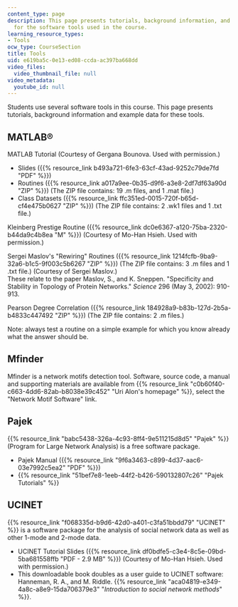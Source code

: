 ```yaml
---
content_type: page
description: This page presents tutorials, background information, and example data
  for the software tools used in the course.
learning_resource_types:
- Tools
ocw_type: CourseSection
title: Tools
uid: e619ba5c-0e13-ed08-ccda-ac397ba668dd
video_files:
  video_thumbnail_file: null
video_metadata:
  youtube_id: null
---
```


Students use several software tools in this course. This page presents tutorials, background information and example data for these tools.

MATLAB®
-------

MATLAB Tutorial (Courtesy of Gergana Bounova. Used with permission.)

*   Slides ({{% resource_link b493a721-6fe3-63cf-43ad-9252c79de7fd "PDF" %}})
*   Routines ({{% resource_link a017a9ee-0b35-d9f6-a3e8-2df7df63a90d "ZIP" %}}) (The ZIP file contains: 19 .m files, and 1 .mat file.)
*   Class Datasets ({{% resource_link ffc351ed-0015-720f-b65d-cf4e475b0627 "ZIP" %}}) (The ZIP file contains: 2 .wk1 files and 1 .txt file.)

Kleinberg Prestige Routine ({{% resource_link dc0e6367-a120-75ba-2320-b44da9c4b8ea "M" %}}) (Courtesy of Mo-Han Hsieh. Used with permission.)

Sergei Maslov's "Rewiring" Routines ({{% resource_link 1214fcfb-9ba9-32a6-b1c5-9f003c5b6267 "ZIP" %}}) (The ZIP file contains: 3 .m files and 1 .txt file.) (Courtesy of Sergei Maslov.)  
These relate to the paper Maslov, S., and K. Sneppen. "Specificity and Stability in Topology of Protein Networks." _Science_ 296 (May 3, 2002): 910-913.

Pearson Degree Correlation ({{% resource_link 184928a9-b83b-127d-2b5a-b4833c447492 "ZIP" %}}) (The ZIP file contains: 2 .m files.)

Note: always test a routine on a simple example for which you know already what the answer should be.

Mfinder
-------

Mfinder is a network motifs detection tool. Software, source code, a manual and supporting materials are available from {{% resource_link "c0b60f40-c663-4dd6-82ab-b8038e39c452" "Uri Alon's homepage" %}}, select the "Network Motif Software" link.

Pajek
-----

{{% resource_link "babc5438-326a-4c93-8ff4-9e511215d8d5" "Pajek" %}} (Program for Large Network Analysis) is a free software package.

*   Pajek Manual ({{% resource_link "9f6a3463-c899-4d37-aac6-03e7992c5ea2" "PDF" %}})
*   {{% resource_link "51bef7e8-1eeb-44f2-b426-590132807c26" "Pajek Tutorials" %}}

UCINET
------

{{% resource_link "f068335d-b9d6-42d0-a401-c3fa51bbdd79" "UCINET" %}} is a software package for the analysis of social network data as well as other 1-mode and 2-mode data.

*   UCINET Tutorial Slides ({{% resource_link df0bdfe5-c3e4-8c5e-09bd-5ba681558ffb "PDF - 2.9 MB" %}}) (Courtesy of Mo-Han Hsieh. Used with permission.)
*   This downloadable book doubles as a user guide to UCINET software: Hanneman, R. A., and M. Riddle. {{% resource_link "aca04819-e349-4a8c-a8e9-15da706379e3" "_Introduction to social network methods_" %}}.